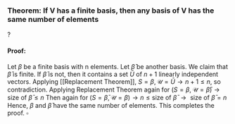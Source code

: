 ### Theorem: If V has a finite basis, then any basis of V has the same number of elements
?
#### Proof: 
Let $\beta$ be a finite basis with n elements. Let $\bar{\beta}$ be another basis. We claim that $\bar{\beta}$ is finite.
If $\bar{\beta}$ is not, then it contains a set $\bar{U}$ of $n+1$ linearly independent vectors. Applying [[Replacement Theorem]], $S=\beta, \mathcal{U}=\bar{U} \to n+1\leq n$, so contradiction.
Applying Replacement Theorem again for $(S=\beta, \mathcal{U}=\bar{\beta}) \to \text{size of }\bar{\beta} \leq  n$
Then again for $(S=\bar{\beta}, \mathcal{U}=\beta) \to n\leq \text{size of } \bar{\beta}$
$\to \text{ size of } \bar{\beta}=n$
Hence, $\beta \text{ and } \bar{\beta}$ have the same number of elements.
This completes the proof. $\square$
